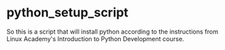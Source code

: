 # python_setup_script
So this is a script that will install python according to the instructions from Linux Academy's Introduction to Python Development course.

